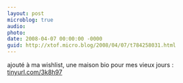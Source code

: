 ```yaml
---
layout: post
microblog: true
audio: 
photo: 
date: 2008-04-07 00:00:00 -0000
guid: http://xtof.micro.blog/2008/04/07/t784258031.html
---
```

ajouté à ma wishlist,  une maison bio pour mes vieux jours : [tinyurl.com/3k8h97](http://tinyurl.com/3k8h97)
